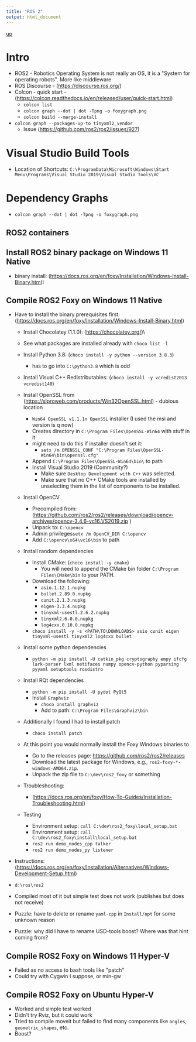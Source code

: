 ```yaml
---
title: "ROS 2"
output: html_document
---
```

[up](https://mikewise2718.github.io/markdowndocs/)

# Intro
- ROS2  - Robotics Operating System is not really an OS, it is a "System for operating robots". More like middleware
- ROS Discourse - (https://discourse.ros.org/)
- Colcon - quick start - (https://colcon.readthedocs.io/en/released/user/quick-start.html)
  - `colcon list`
  - `colcon graph --dot | dot -Tpng -o foxygraph.png`
  - `colcon build --merge-install`
 - `colcon graph --packages-up-to tinyxml2_vendor`
      - Issue (https://github.com/ros2/ros2/issues/927)

# Visual Studio Build Tools
- Location of Shortcuts: `C:\ProgramData\Microsoft\Windows\Start Menu\Programs\Visual Studio 2019\Visual Studio Tools\VC`

# Dependency Graphs
  - `colcon graph --dot | dot -Tpng -o foxygraph.png`

## ROS2 containers

## Install ROS2 binary package on Windows 11 Native
- binary install: (https://docs.ros.org/en/foxy/Installation/Windows-Install-Binary.htm)l


## Compile ROS2 Foxy on Windows 11 Native
- Have to install the binary prerequisites first: (https://docs.ros.org/en/foxy/Installation/Windows-Install-Binary.html)
   - Install Chocolatey (1.1.0): (https://chocolatey.org/)\
    - See what packages are installed already with `choco list -l`
   - Install Python 3.8: (`choco install -y python --version 3.8.3`)
      - has to go into `C:\python3.8` which is odd
   - Install Visual C++ Redistributables: (`choco install -y vcredist2013 vcredist140`)
   - Install OpenSSL from (https://slproweb.com/products/Win32OpenSSL.html) - dubious location
     - `Win64 OpenSSL v1.1.1n OpenSSL` installer (I used the msi and version is q now)
     - Creates directory in `C:\Program Files\OpenSSL-Win64` with stuff in it
     - might need to do this if installer doesn't set it:
        - `setx /m OPENSSL_CONF "C:\Program Files\OpenSSL-Win64\bin\openssl.cfg"`
     - Append `C:\Program Files\OpenSSL-Win64\bin\` to path
     - Install Visual Studio 2019 (Community?)
       - Make sure `Desktop Development with C++` was selected.
       - Make sure that no C++ CMake tools are installed by unselecting them in the list of components to be installed.
    - Install OpenCV
       - Precompiled from: (https://github.com/ros2/ros2/releases/download/opencv-archives/opencv-3.4.6-vc16.VS2019.zip )
       - Unpack to: `C:\opencv`
       - Admin privileges`setx /m OpenCV_DIR C:\opencv`
       - Add `C:\opencv\x64\vc16\bin` to path
    - Install random dependencies
       - Install CMake: (`choco install -y cmake`)
          - You will need to append the CMake bin folder `C:\Program Files\CMake\bin` to your PATH.
       - Download the following:
            - `asio.1.12.1.nupkg`
            - `bullet.2.89.0.nupkg`
            - `cunit.2.1.3.nupkg`
            - `eigen-3.3.4.nupkg`
            - `tinyxml-usestl.2.6.2.nupkg`
            - `tinyxml2.6.0.0.nupkg`
            - `log4cxx.0.10.0.nupkg`
        - `choco install -y -s <PATH\TO\DOWNLOADS> asio cunit eigen tinyxml-usestl tinyxml2 log4cxx bullet`
    - Install some python dependencies
      - `python -m pip install -U catkin_pkg cryptography empy ifcfg lark-parser lxml netifaces numpy opencv-python pyparsing pyyaml setuptools rosdistro`
    - Install RQt dependencies
      - `python -m pip install -U pydot PyQt5`
      - Install `Graphviz`
         - `choco install graphviz`
         -  Add to path: `C:\Program Files\Graphviz\bin`

    - Additionally I found I had to install patch
      - `choco install patch`

    - At this point you would normally install the Foxy Windows binaries to
         - Go to the releases page: https://github.com/ros2/ros2/releases
         - Download the latest package for Windows, e.g., `ros2-foxy-*-windows-AMD64.zip`.
         - Unpack the zip file to `C:\dev\ros2_foxy` or something

    - Troubleshooting:
      - (https://docs.ros.org/en/foxy/How-To-Guides/Installation-Troubleshooting.html)

    - Testing
        - Environment setup: `call C:\dev\ros2_foxy\local_setup.bat`
        - Environment setup: `call C:\dev\ros2_foxy\install\local_setup.bat`
        - `ros2 run demo_nodes_cpp talker`
        - `ros2 run demo_nodes_py listener`

- Instructions: (https://docs.ros.org/en/foxy/Installation/Alternatives/Windows-Development-Setup.html)
- `d:\ros\ros2`
- Compiled most of it but simple test does not work (publishes but does not receive)
- Puzzle: have to delete or rename `yaml-cpp` in `Install/opt` for some unknown reason
- Puzzle: why did I have to rename USD-tools boost? Where was that hint coming from?


## Compile ROS2 Foxy on Windows 11 Hyper-V
- Failed as no access to bash tools like "patch"
- Could try with Cygwin I suppose, or min-gw


## Compile ROS2 Foxy on Ubuntu Hyper-V
- Worked and simple test worked
- Didn't try Rviz, but it could work
- Tried to compile moveit but failed to find many components like `angles`, `geometric_shapes`, etc.
- Boost?